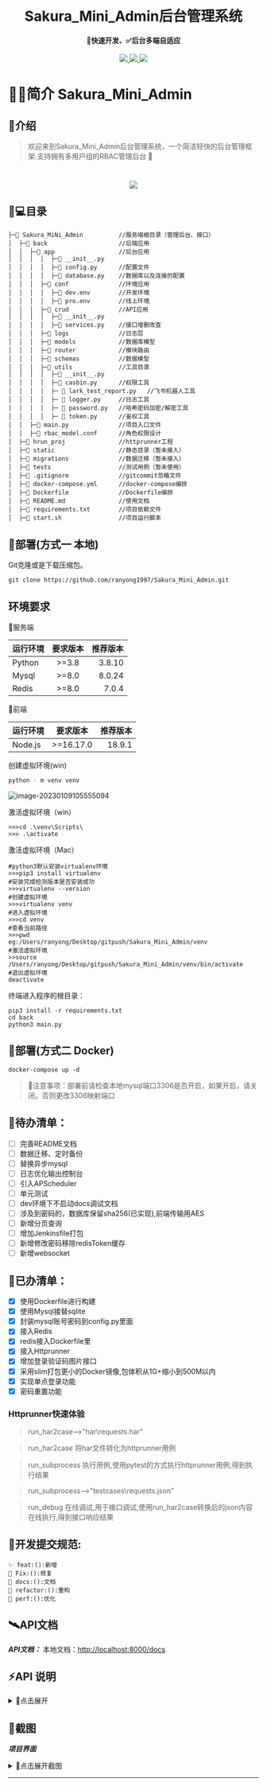 <h1 align="center">Sakura_Mini_Admin后台管理系统</h1>
<h4 align="center">🚀快速开发、✅后台多端自适应</h4> 
<p align="center">
<a href="https://www.java.com/zh-CN/download/"><img src="https://img.shields.io/badge/Python-3.8-fadf6f"> </a> 
<a href="#"> <img src="https://img.shields.io/badge/FastAPI-0.88.0-46968a"> </a>
<a target="_blank" href="https://www.docker.com/"><img src="https://img.shields.io/badge/Docker--139cff"> </a>
</p>

# 👨‍💻‍简介 Sakura_Mini_Admin

## 👻介绍

> 欢迎来到Sakura_Mini_Admin后台管理系统，一个简洁轻快的后台管理框架.支持拥有多用户组的RBAC管理后台 🚀

<h1 align="center">
    <a>
        <img src="https://readme-typing-svg.herokuapp.com?color=%2336BCF7&lines=春暖花开，百事可乐.;console.log(%22Hello%EF%BC%8CSakuta_MiNi_Admin%22)">  
    </a>
</h1>

## 🧐💻‍目录

```shell
├─📂 Sakura_MiNi_Admin          //服务端根目录（管理后台、接口）
│  ├─📂 back                    //后端应用
│  │  ├─📂 app                  //后台应用
│  │  │  │  ├─📄 __init__.py
│  │  │  │  ├─📄 config.py      //配置文件
│  │  │  │  ├─📄 database.py    //数据库以及连接的配置
│  │  │  ├─📂 conf              //环境应用
│  │  │  │  ├─📄 dev.env        //开发环境
│  │  │  │  ├─📄 pro.env        //线上环境
│  │  │  ├─📂 crud              //API应用
│  │  │  │  ├─📄 __init__.py
│  │  │  │  ├─📄 services.py    //接口增删改查
│  │  │  ├─📂 logs              //日志层
│  │  │  ├─📂 models            //数据库模型
│  │  │  ├─📂 router            //模块路由
│  │  │  ├─📂 schemas           //数据模型
│  │  │  ├─📂 utils             //工具目录
│  │  │  │  ├─📄 __init__.py
│  │  │  │  ├─📄 casbin.py      //权限工具
│  │  │  │  ├─ 📄 lark_test_report.py   //飞书机器人工具
│  │  │  │  ├─ 📄 logger.py     //日志工具
│  │  │  │  ├─ 📄 password.py   //哈希密码加密/解密工具
│  │  │  │  ├─ 📄 token.py      //鉴权工具
│  │  ├─📄 main.py              //项目入口文件
│  │  ├─📄 rbac_model.conf      //角色权限设计
│  ├─📂 hrun_proj               //httprunner工程
│  ├─📂 static                  //静态目录（暂未接入）
│  ├─📂 migrations              //数据迁移（暂未接入）
│  ├─📂 tests                   //测试用例（暂未使用）
│  ├─📄 .gitignore              //gitcommit忽略文件
│  ├─📄 docker-compose.yml      //docker-compose编排
│  ├─📄 Dockerfile              //Dockerfile编排
│  ├─📄 README.md               //使用文档
│  ├─📄 requirements.txt        //项目依赖文件
│  ├─📄 start.sh                //项目运行脚本
```

## 💽部署(方式一 本地)

Git克隆或是下载压缩包。

```git
git clone https://github.com/ranyong1997/Sakura_Mini_Admin.git
```

## 环境要求

🧰服务端

| 运行环境   | 要求版本  |   推荐版本 |
|--------|:-----:|-------:|
| Python | >=3.8 | 3.8.10 |
| Mysql  | >=8.0 | 8.0.24 |
| Redis  | >=8.0 |  7.0.4 |

🧰前端

| 运行环境    |   要求版本    |   推荐版本 |
|---------|:---------:|-------:|
| Node.js | >=16.17.0 | 18.9.1 |

创建虚拟环境(win)

```python
python - m venv venv
```

![image-20230109105555094](https://cdn.jsdelivr.net/gh/ranyong1997/image_collect@main/img/202301091056655.png)

激活虚拟环境（win）

```shell
>>>cd .\venv\Scripts\
>>> .\activate
```

激活虚拟环境（Mac）

```shell
#python3默认安装virtualenv环境
>>>pip3 install virtualenv
#安装完成检测版本是否安装成功
>>>virtualenv --version
#创建虚拟环境
>>>virtualenv venv
#进入虚拟环境
>>>cd venv 
#查看当前路径
>>>pwd
eg:/Users/ranyong/Desktop/gitpush/Sakura_Mini_Admin/venv
#激活虚拟环境
>>source /Users/ranyong/Desktop/gitpush/Sakura_Mini_Admin/venv/bin/activate
#退出虚拟环境
deactivate
```

终端进入程序的根目录：

```
pip3 install -r requirements.txt
cd back
python3 main.py
```

## 💽部署(方式二 Docker)

```docker
docker-compose up -d
```

> 📢注意事项：部署前请检查本地mysql端口3306是否开启，如果开启，请关闭。否则更改3306映射端口

## 🤦‍待办清单：

- [ ] 完善README文档
- [ ] 数据迁移、定时备份
- [ ] 替换异步mysql
- [ ] 日志优化输出控制台
- [ ] 引入APScheduler
- [ ] 单元测试
- [ ] dev环境下不启动docs调试文档
- [ ] 涉及到密码的，数据库保留sha256(已实现),前端传输用AES
- [ ] 新增分页查询
- [ ] 增加Jenkinsfile打包
- [ ] 新增修改密码移除redisToken缓存
- [ ] 新增websocket

## 🤦‍已办清单：

- [X] 使用Dockerfile进行构建
- [X] 使用Mysql接替sqlite
- [X] 封装mysql账号密码到config.py里面
- [X] 接入Redis
- [X] redis接入Dockerfile里
- [X] 接入Httprunner
- [X] 增加登录验证码图片接口
- [X] 采用slim打包更小的Docker镜像,包体积从1G+缩小到500M以内
- [X] 实现单点登录功能
- [X] 密码重置功能

### Httprunner快速体验

> run_har2case——>"har\requests.har"

> run_har2case 将har文件转化为httprunner用例

> run_subprocess 执行用例,使用pytest的方式执行httprunner用例,得到执行结果

> run_subprocess——>"testcases\requests.json"

> run_debug 在线调试,用于接口调试,使用run_har2case转换后的json内容在线执行,得到接口响应结果


## 📢开发提交规范:

```text
✨ feat:():新增
🐞 Fix:():修复
📃 docs:():文档
🦄 refactor:():重构
🎈 perf:():优化
```

## 🛰️API文档

***API文档：***
本地文档：[http://localhost:8000/docs](http://localhost:8000/docs)


## ⚡API 说明
<details><summary>🔎点击展开</summary>

GET：`/news_api`

### 请求参数

| 参数名           | 位置  | 类型   | 必填 | 示例值 | 说明                                                        |
| :--------------- | ----- | ------ | ---- | ------ | ----------------------------------------------------------- |
| _vercel_no_cache | query |        | 否   | 1      | 说明：`vercel` 强制不缓存                                   |
| cache            | query |        | 否   | 任意值 | 说明：清除缓存用                                            |
| index            | query | number | 否   | 0      | 说明：`0-99` 用来控制天数，`0` 为今天，`1` 为昨天，依次类推 |
| origin           | query | string | 否   | zhihu  | 说明："`zhihu`" 或 "`163`" 切换源                           |
</details>

## 📸截图

***项目界面***

<details><summary>🔎点击展开截图</summary>
  <img  width="80%"  src="https://cdn.jsdelivr.net/gh/ranyong1997/image_collect@main/img/202302150953778.png" /><br>
  <img  width="80%"  src="https://cdn.jsdelivr.net/gh/ranyong1997/image_collect@main/img/202302150955926.png" /><br>
  <img  width="80%"  src="https://cdn.jsdelivr.net/gh/ranyong1997/image_collect@main/img/202302150956145.png" /><br>
  <img  width="80%"  src="https://cdn.jsdelivr.net/gh/ranyong1997/image_collect@main/img/202302150952967.png" /><br>
  <img  width="80%"  src="https://cdn.jsdelivr.net/gh/ranyong1997/image_collect@main/img/202302150951340.png" /><br>
</div>
</details>
<hr>